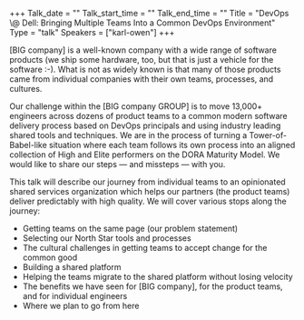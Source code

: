 +++
Talk_date = ""
Talk_start_time = ""
Talk_end_time = ""
Title = "DevOps \\@ Dell: Bringing Multiple Teams Into a Common DevOps Environment"
Type = "talk"
Speakers = ["karl-owen"]
+++

[BIG company] is a well-known company with a wide range of software products (we ship some hardware, too, but that is just a vehicle for the software :-). What is not as widely known is that many of those products came from individual companies with their own teams, processes, and cultures.

Our challenge within the [BIG company GROUP] is to move 13,000+ engineers across dozens of product teams to a common modern software delivery process based on DevOps principals and using industry leading shared tools and techniques. We are in the process of turning a Tower-of-Babel-like situation where each team follows its own process into an aligned collection of High and Elite performers on the DORA Maturity Model. We would like to share our steps — and missteps — with you.

This talk will describe our journey from individual teams to an opinionated shared services organization which helps our partners (the product teams) deliver predictably with high quality. We will cover various stops along the journey:

- Getting teams on the same page (our problem statement)
- Selecting our North Star tools and processes
- The cultural challenges in getting teams to accept change for the common good
- Building a shared platform
- Helping the teams migrate to the shared platform without losing velocity
- The benefits we have seen for [BIG company], for the product teams, and for individual engineers
- Where we plan to go from here

